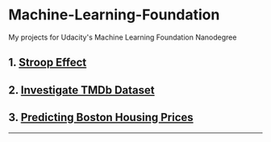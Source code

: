 # Machine-Learning-Foundation
My projects for Udacity's Machine Learning Foundation Nanodegree


## 1. [Stroop Effect](https://github.com/maneeshd/stroop-effect)

## 2. [Investigate TMDb Dataset](https://github.com/maneeshd/investigate-tmdb-data)

## 3. [Predicting Boston Housing Prices](https://github.com/maneeshd/boston-housing)

-----
